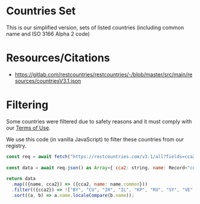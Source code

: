 # Countries Set
This is our simplified version, sets of listed countries (including common name and ISO 3166 Alpha 2 code)

# Resources/Citations
- https://gitlab.com/restcountries/restcountries/-/blob/master/src/main/resources/countriesV3.1.json

# Filtering
Some countries were filtered due to safety reasons and it must comply with our [Terms of Use](https://github.com/anthro-id/legal/blob/preview/en-US/TERMS-OF-USE.md#5-use-of-the-platform-outside-indonesia).

We use this code (in vanilla JavaScript) to filter these countries from our registry.

```js
const req = await fetch("https://restcountries.com/v3.1/all?fields=cca2,name");
  
const data = await req.json() as Array<{ cca2: string, name: Record<"common" | "official", string> }>;
  
return data
  .map(({name, cca2}) => ({cca2, name: name.common}))
  .filter(({cca2}) => !["BY", "CU", "IR", "IL", "KP", "RU", "SY", "VE", "XX", "T1"].includes(cca2))
  .sort((a, b) => a.name.localeCompare(b.name));
```